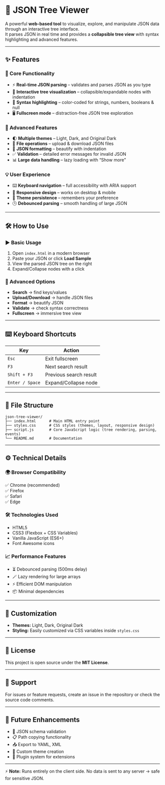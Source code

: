 # 📂 JSON Tree Viewer

A powerful **web-based tool** to visualize, explore, and manipulate JSON data through an interactive tree interface.  
It parses JSON in real time and provides a **collapsible tree view** with syntax highlighting and advanced features.

---

## ✨ Features

### 🔑 Core Functionality
- ⚡ **Real-time JSON parsing** – validates and parses JSON as you type  
- 🌳 **Interactive tree visualization** – collapsible/expandable nodes with indentation  
- 🎨 **Syntax highlighting** – color-coded for strings, numbers, booleans & null  
- 🖥 **Fullscreen mode** – distraction-free JSON tree exploration  

### 🚀 Advanced Features
- 🌓 **Multiple themes** – Light, Dark, and Original Dark  
- 📂 **File operations** – upload & download JSON files  
- 📝 **JSON formatting** – beautify with indentation  
- ✅ **Validation** – detailed error messages for invalid JSON  
- 📊 **Large data handling** – lazy loading with “Show more”  

### 💡 User Experience
- ⌨️ **Keyboard navigation** – full accessibility with ARIA support  
- 📱 **Responsive design** – works on desktop & mobile  
- 🎯 **Theme persistence** – remembers your preference  
- 🕒 **Debounced parsing** – smooth handling of large JSON  

---

## 🛠 How to Use

### ▶️ Basic Usage
1. Open `index.html` in a modern browser  
2. Paste your JSON or click **Load Sample**  
3. View the parsed JSON tree on the right  
4. Expand/Collapse nodes with a click  

### 🔧 Advanced Options
- **Search** → find keys/values  
- **Upload/Download** → handle JSON files  
- **Format** → beautify JSON  
- **Validate** → check syntax correctness  
- **Fullscreen** → immersive tree view  

---

## ⌨️ Keyboard Shortcuts

| Key | Action |
|-----|--------|
| `Esc` | Exit fullscreen |
| `F3` | Next search result |
| `Shift + F3` | Previous search result |
| `Enter / Space` | Expand/Collapse node |

---

## 📂 File Structure

```text
json-tree-viewer/
├── index.html      # Main HTML entry point
├── styles.css      # CSS styles (themes, layout, responsive design)
├── script.js       # Core JavaScript logic (tree rendering, parsing, events)
└── README.md       # Documentation
```
---

## ⚙️ Technical Details

### 🌍 Browser Compatibility
✅ Chrome (recommended)  
✅ Firefox  
✅ Safari  
✅ Edge  

### 🛠 Technologies Used
- HTML5  
- CSS3 (Flexbox + CSS Variables)  
- Vanilla JavaScript (ES6+)  
- Font Awesome icons  

### 📈 Performance Features
- ⏳ Debounced parsing (500ms delay)  
- 🪄 Lazy rendering for large arrays  
- ⚡ Efficient DOM manipulation  
- 📦 Minimal dependencies  

---

## 🎨 Customization

- **Themes:** Light, Dark, Original Dark  
- **Styling:** Easily customized via CSS variables inside `styles.css`  

---

## 📜 License
This project is open source under the **MIT License**.  

---

## 🙌 Support
For issues or feature requests, create an issue in the repository or check the source code comments.  

---

## 🔮 Future Enhancements
- 🧩 JSON schema validation  
- 📋 Path copying functionality  
- 📤 Export to YAML, XML  
- 🎨 Custom theme creation  
- 🔌 Plugin system for extensions  

---

⚡ **Note:** Runs entirely on the client side. No data is sent to any server → safe for sensitive JSON.  

